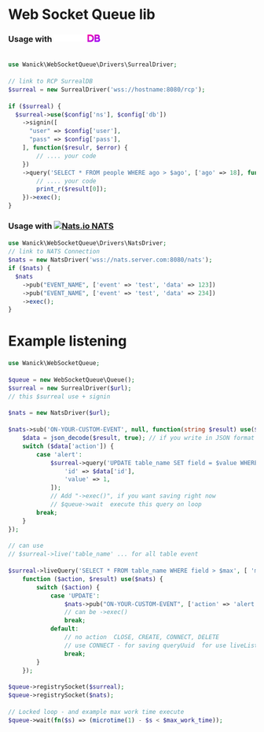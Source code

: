 # Web Socket Queue lib

<h3>
    Usage with <a href="https://surrealdb.com#gh-dark-mode-only" target="_blank">
        <img src="https://raw.githubusercontent.com/surrealdb/surrealdb/main/img/white/text.svg" height="15" alt="SurrealDB">
    </a>
</h3>

```php

use Wanick\WebSocketQueue\Drivers\SurrealDriver;

// link to RCP SurrealDB
$surreal = new SurrealDriver('wss://hostname:8080/rcp');

if ($surreal) {
  $surreal->use($config['ns'], $config['db'])
    ->signin([
      "user" => $config['user'],
      "pass" => $config['pass'],
    ], function($resulr, $error) {
        // .... your code 
    })
    ->query('SELECT * FROM people WHERE ago > $ago', ['ago' => 18], function($result, $error) {
        // .... your code
        print_r($result[0]);
    })->exec();
}

```

<h3>
    Usage with <a href="https://nats.io" target="_blank">
        <img src="https://www.gitbook.com/cdn-cgi/image/width=12,dpr=2,height=12,fit=contain,format=auto/https%3A%2F%2F683899388-files.gitbook.io%2F~%2Ffiles%2Fv0%2Fb%2Fgitbook-legacy-files%2Fo%2Fspaces%252F-LqMYcZML1bsXrN3Ezg0%252Favatar.png%3Fgeneration%3D1571848018902627%26alt%3Dmedia" alt="Nats.io"> NATS
    </a>
</h3>

```php
use Wanick\WebSocketQueue\Drivers\NatsDriver;
// link to NATS Connection
$nats = new NatsDriver('wss://nats.server.com:8080/nats');
if ($nats) {
  $nats
    ->pub("EVENT_NAME", ['event' => 'test', 'data' => 123])
    ->pub("EVENT_NAME", ['event' => 'test', 'data' => 234])
    ->exec();
}
```
# Example listening

```php
use Wanick\WebSocketQueue;

$queue = new WebSocketQueue\Queue();
$surreal = new SurrealDriver($url);
// this $surreal use + signin 

$nats = new NatsDriver($url);

$nats->sub('ON-YOUR-CUSTOM-EVENT', null, function(string $result) use($surreal) {
    $data = json_decode($result, true); // if you write in JSON format to NATS
    switch ($data['action']) {
        case 'alert':
            $surreal->query('UPDATE table_name SET field = $value WHERE id = $id', [
                'id' => $data['id'],
                'value' => 1,
            ]);
            // Add "->exec()", if you want saving right now 
            // $queue->wait  execute this query on loop
        break;
    }
});

// can use
// $surreal->live('table_name' ... for all table event

$surreal->liveQuery('SELECT * FROM table_name WHERE field > $max', [ 'max' => 10],
    function ($action, $result) use($nats) {
        switch ($action) {
            case 'UPDATE':
                $nats->pub("ON-YOUR-CUSTOM-EVENT", ['action' => 'alert', 'id' => $result['id']]);
                // can be ->exec()
                break;
            default:
                // no action  CLOSE, CREATE, CONNECT, DELETE
                // use CONNECT - for saving queryUuid  for use liveListener or kill
                break;
        }
    });

$queue->registrySocket($surreal);
$queue->registrySocket($nats);

// Locked loop - and example max work time execute
$queue->wait(fn($s) => (microtime(1) - $s < $max_work_time));
```

